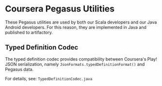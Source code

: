 Coursera Pegasus Utilities
==========================

These Pegasus utilities are used by both our Scala developers and our Java Android developers.
For this reason, they are implemented in Java and published to artifactory.


Typed Definition Codec
----------------------

The typed definition codec provides compatibility between Coursera's Play! JSON serialization,
namely `JsonFormats.typedDefinitionFormat()` and Pegasus data.

For details, see: `TypedDefinitionCodec.java`
